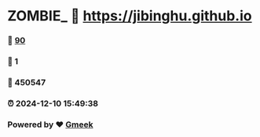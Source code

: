 # ZOMBIE_ :link: https://jibinghu.github.io 
### :page_facing_up: [90](https://jibinghu.github.io/tag.html) 
### :speech_balloon: 1 
### :hibiscus: 450547 
### :alarm_clock: 2024-12-10 15:49:38 
### Powered by :heart: [Gmeek](https://github.com/Meekdai/Gmeek)
